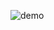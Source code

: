 ![demo](https://user-images.githubusercontent.com/99234927/157916257-cf5de1d0-5235-4fd4-8b04-2e19976db4a0.gif)
